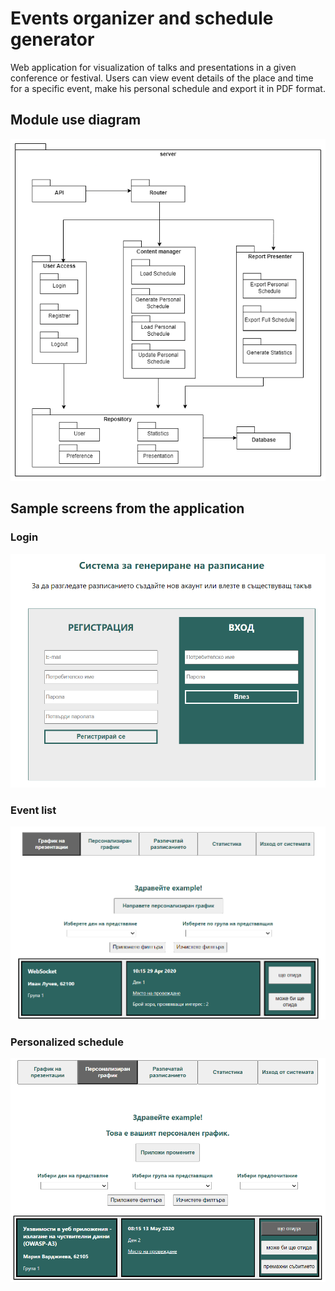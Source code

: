 # Events organizer and schedule generator

Web application for visualization of talks and presentations in a given conference or festival.
Users can view event details of the place and time for a specific event, make his personal schedule and export it in PDF
format.

## Module use diagram

![module-use](docs/diagrams/scheulde-generator-modules.drawio.png?raw=true)

## Sample screens from the application

### Login

![login-page-screenshot](docs/screenshot/login-page.png?raw=true)

### Event list

![events-page](docs/screenshot/schedule-page.png?raw=true)

### Personalized schedule

![personal-events-page](docs/screenshot/personalised-schedule-page.png?raw=true)
